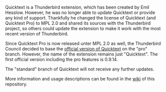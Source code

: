 Quicktext is a Thunderbird extension, which has been created by Emil Hesslow. However, he was no longer able to update Quicktext or provide any kind of support. Thankfully he changed the license of Quicktext (and Quicktext Pro) to MPL 2.0 and shared its sources with the Thunderbird project, so others could update the extension to make it work with the most recent version of Thunderbird.

Since Quicktext Pro is now released unter MPL 2.0 as well, the Thunderbird Council decided to base the [official version of Quicktext](https://addons.mozilla.org/de/thunderbird/addon/quicktext/) on the "pro" branch. However, the name of the extension remains just "Quicktext". The first official version including the pro features is 0.9.14. 

The "standard" branch of Quicktext will not receive any further updates.

More information and usage descriptions can be found in the [wiki](https://github.com/thundernest/quicktext/wiki) of this repository.

